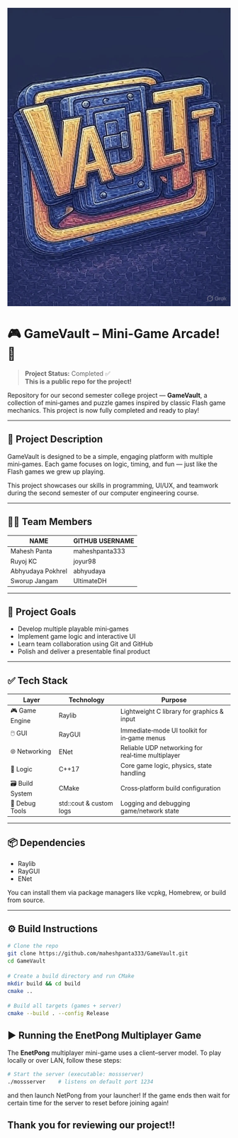 ![GameVault Logo](./assets/gamevault_icon.jpg)

# 🎮 GameVault – Mini-Game Arcade! 🚀

> **Project Status:** Completed ✅<br>
> **This is a public repo for the project!**

Repository for our second semester college project — **GameVault**, a collection of mini‑games and puzzle games inspired by classic Flash game mechanics. This project is now fully completed and ready to play!

---

## 📝 Project Description

GameVault is designed to be a simple, engaging platform with multiple mini‑games. Each game focuses on logic, timing, and fun — just like the Flash games we grew up playing.

This project showcases our skills in programming, UI/UX, and teamwork during the second semester of our computer engineering course.

---

## 👨‍💻 Team Members

| NAME               | GITHUB USERNAME  |
|--------------------|------------------|
| Mahesh Panta       | maheshpanta333   |
| Ruyoj KC           | joyur98          |
| Abhyudaya Pokhrel  | abhyudaya        |
| Sworup Jangam      | UltimateDH       |

---

## 📌 Project Goals

- Develop multiple playable mini‑games  
- Implement game logic and interactive UI  
- Learn team collaboration using Git and GitHub  
- Polish and deliver a presentable final product  

---

## ✅ Tech Stack

| Layer           | Technology  | Purpose                                           |
|-----------------|-------------|---------------------------------------------------|
| 🎮 Game Engine  | Raylib      | Lightweight C library for graphics & input        |
| 🖱️ GUI          | RayGUI      | Immediate‑mode UI toolkit for in‑game menus       |
| 🌐 Networking   | ENet        | Reliable UDP networking for real‑time multiplayer |
| 🧠 Logic         | C++17       | Core game logic, physics, state handling         |
| 🗃️ Build System | CMake       | Cross‑platform build configuration                |
| 🧪 Debug Tools   | std::cout & custom logs | Logging and debugging game/network state |

---

## 📦 Dependencies

- Raylib  
- RayGUI  
- ENet  

You can install them via package managers like vcpkg, Homebrew, or build from source.

---

## ⚙️ Build Instructions

```bash
# Clone the repo
git clone https://github.com/maheshpanta333/GameVault.git
cd GameVault

# Create a build directory and run CMake
mkdir build && cd build
cmake ..

# Build all targets (games + server)
cmake --build . --config Release
```
## ▶️ Running the EnetPong Multiplayer Game

The **EnetPong** multiplayer mini-game uses a client–server model. To play locally or over LAN, follow these steps:

```bash
# Start the server (executable: mossserver)
./mossserver    # listens on default port 1234
```
and then launch NetPong from your launcher!
If the game ends then wait for certain time for the server to reset before joining again!
<br>
## Thank you for reviewing our project!!
